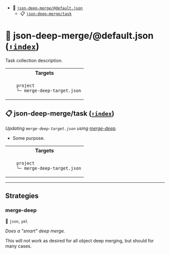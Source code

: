 - <a name="mock-plugin-task-idx-ref-json-deep-mergedefaultjson">:open_file_folder:</a> <a href="#mock-plugin-task-ref-json-deep-mergedefaultjson">`json-deep-merge/@default.json`</a>
  - <a name="mock-plugin-task-idx-ref-json-deep-mergetask">:clipboard:</a> <a href="#mock-plugin-task-ref-json-deep-mergetask">`json-deep-merge/task`</a>

# :open_file_folder: <a name="mock-plugin-task-ref-json-deep-mergedefaultjson">json-deep-merge/@default.json</a> (<a href="#mock-plugin-task-idx-ref-json-deep-mergedefaultjson">`⬆index`</a>)

Task collection description.

<table>
  <tbody>
    <tr>
      <th>Targets</th>
    </tr>
    <tr>
      <td align="left" valign="top">
        <ul>
<code>project</code><br/>
<code>└─ merge-deep-target.json</code><br/>
        </ul>
      </td>
    </tr>
  </tbody>
</table>

## :clipboard: <a name="mock-plugin-task-ref-json-deep-mergetask">json-deep-merge/task</a> (<a href="#mock-plugin-task-idx-ref-json-deep-mergetask">`⬆index`</a>)

_Updating `merge-deep-target.json` using <a href="#mock-plugin-strat-ref-merge-deep">merge-deep</a>._

- Some purpose.

<table>
  <tbody>
    <tr>
      <th>Targets</th>
    </tr>
    <tr>
      <td align="left" valign="top">
        <ul>
<code>project</code><br/>
<code>└─ merge-deep-target.json</code><br/>
        </ul>
      </td>
    </tr>
  </tbody>
</table>

------

## Strategies

### <a name="mock-plugin-strat-ref-merge-deep">merge-deep</a>  

:small_blue_diamond: `json`, `yml`

*Does a "smart" deep merge.*

This will not work as desired for all object deep merging, but should for many cases.

